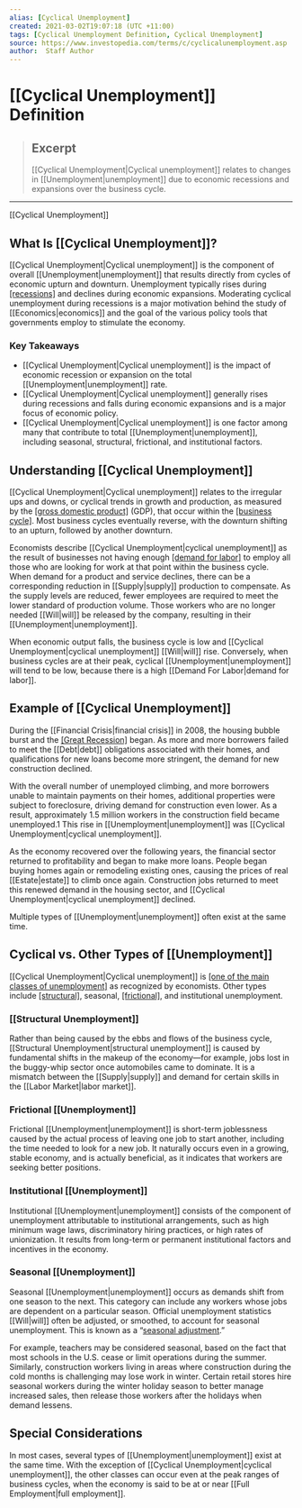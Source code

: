 ```yaml
---
alias: [Cyclical Unemployment]
created: 2021-03-02T19:07:18 (UTC +11:00)
tags: [Cyclical Unemployment Definition, Cyclical Unemployment]
source: https://www.investopedia.com/terms/c/cyclicalunemployment.asp
author:  Staff Author
---
```


# [[Cyclical Unemployment]] Definition

> ## Excerpt
> [[Cyclical Unemployment|Cyclical unemployment]] relates to changes in [[Unemployment|unemployment]] due to economic recessions and expansions over the business cycle.

---

[[Cyclical Unemployment]]
## What Is [[Cyclical Unemployment]]?

[[Cyclical Unemployment|Cyclical unemployment]] is the component of overall [[Unemployment|unemployment]] that results directly from cycles of economic upturn and downturn. Unemployment typically rises during [[recessions]](https://www.investopedia.com/terms/r/recession.asp) and declines during economic expansions. Moderating cyclical unemployment during recessions is a major motivation behind the study of [[Economics|economics]] and the goal of the various policy tools that governments employ to stimulate the economy.

### Key Takeaways

-   [[Cyclical Unemployment|Cyclical unemployment]] is the impact of economic recession or expansion on the total [[Unemployment|unemployment]] rate.
-   [[Cyclical Unemployment|Cyclical unemployment]] generally rises during recessions and falls during economic expansions and is a major focus of economic policy.
-   [[Cyclical Unemployment|Cyclical unemployment]] is one factor among many that contribute to total [[Unemployment|unemployment]], including seasonal, structural, frictional, and institutional factors.

## Understanding [[Cyclical Unemployment]]

[[Cyclical Unemployment|Cyclical unemployment]] relates to the irregular ups and downs, or cyclical trends in growth and production, as measured by the [[gross domestic product]](https://www.investopedia.com/terms/g/gdp.asp) (GDP), that occur within the [[business cycle]](https://www.investopedia.com/terms/b/businesscycle.asp). Most business cycles eventually reverse, with the downturn shifting to an upturn, followed by another downturn.

Economists describe [[Cyclical Unemployment|cyclical unemployment]] as the result of businesses not having enough [[demand for labor]](https://www.investopedia.com/terms/d/demand_for_labor.asp) to employ all those who are looking for work at that point within the business cycle. When demand for a product and service declines, there can be a corresponding reduction in [[Supply|supply]] production to compensate. As the supply levels are reduced, fewer employees are required to meet the lower standard of production volume. Those workers who are no longer needed [[Will|will]] be released by the company, resulting in their [[Unemployment|unemployment]].

When economic output falls, the business cycle is low and [[Cyclical Unemployment|cyclical unemployment]] [[Will|will]] rise. Conversely, when business cycles are at their peak, cyclical [[Unemployment|unemployment]] will tend to be low, because there is a high [[Demand For Labor|demand for labor]].

## Example of [[Cyclical Unemployment]]

During the [[Financial Crisis|financial crisis]] in 2008, the housing bubble burst and the [[Great Recession]](https://www.investopedia.com/terms/g/great-recession.asp) began. As more and more borrowers failed to meet the [[Debt|debt]] obligations associated with their homes, and qualifications for new loans become more stringent, the demand for new construction declined.

With the overall number of unemployed climbing, and more borrowers unable to maintain payments on their homes, additional properties were subject to foreclosure, driving demand for construction even lower. As a result, approximately 1.5 million workers in the construction field became unemployed.1 This rise in [[Unemployment|unemployment]] was [[Cyclical Unemployment|cyclical unemployment]].

As the economy recovered over the following years, the financial sector returned to profitability and began to make more loans. People began buying homes again or remodeling existing ones, causing the prices of real [[Estate|estate]] to climb once again. Construction jobs returned to meet this renewed demand in the housing sector, and [[Cyclical Unemployment|cyclical unemployment]] declined.

Multiple types of [[Unemployment|unemployment]] often exist at the same time.

## Cyclical vs. Other Types of [[Unemployment]]

[[Cyclical Unemployment|Cyclical unemployment]] is [[one of the main classes of unemployment]](https://www.investopedia.com/ask/answers/050115/what-difference-between-frictional-[[Unemployment|unemployment]]-and-structural-unemployment.asp) as recognized by economists. Other types include [[structural]](https://www.investopedia.com/terms/s/structuralunemployment.asp), seasonal, [[frictional]](https://www.investopedia.com/terms/f/frictionalunemployment.asp), and institutional unemployment.

### [[Structural Unemployment]]

Rather than being caused by the ebbs and flows of the business cycle, [[Structural Unemployment|structural unemployment]] is caused by fundamental shifts in the makeup of the economy—for example, jobs lost in the buggy-whip sector once automobiles came to dominate. It is a mismatch between the [[Supply|supply]] and demand for certain skills in the [[Labor Market|labor market]].

### Frictional [[Unemployment]]

Frictional [[Unemployment|unemployment]] is short-term joblessness caused by the actual process of leaving one job to start another, including the time needed to look for a new job. It naturally occurs even in a growing, stable economy, and is actually beneficial, as it indicates that workers are seeking better positions.

### Institutional [[Unemployment]]

Institutional [[Unemployment|unemployment]] consists of the component of unemployment attributable to institutional arrangements, such as high minimum wage laws, discriminatory hiring practices, or high rates of unionization. It results from long-term or permanent institutional factors and incentives in the economy.

### Seasonal [[Unemployment]]

Seasonal [[Unemployment|unemployment]] occurs as demands shift from one season to the next. This category can include any workers whose jobs are dependent on a particular season. Official unemployment statistics [[Will|will]] often be adjusted, or smoothed, to account for seasonal unemployment. This is known as a “[seasonal adjustment](https://www.investopedia.com/terms/s/seasonal-adjustment.asp).”

For example, teachers may be considered seasonal, based on the fact that most schools in the U.S. cease or limit operations during the summer. Similarly, construction workers living in areas where construction during the cold months is challenging may lose work in winter. Certain retail stores hire seasonal workers during the winter holiday season to better manage increased sales, then release those workers after the holidays when demand lessens.

## Special Considerations

In most cases, several types of [[Unemployment|unemployment]] exist at the same time. With the exception of [[Cyclical Unemployment|cyclical unemployment]], the other classes can occur even at the peak ranges of business cycles, when the economy is said to be at or near [[Full Employment|full employment]].

